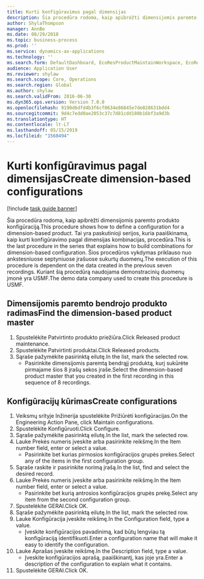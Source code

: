 ```yaml
---
title: Kurti konfigūravimus pagal dimensijas
description: Šia procedūra rodoma, kaip apibrėžti dimensijomis paremto produkto konfigūraciją.
author: ShylaThompson
manager: AnnBe
ms.date: 08/29/2018
ms.topic: business-process
ms.prod: ''
ms.service: dynamics-ax-applications
ms.technology: ''
ms.search.form: DefaultDashboard, EcoResProductMaintainWorkspace, EcoResProductOpenCasesFormPart, EcoResProductDetailsExtended, EcoResDimensionBasedConfiguration, ConfigChooseFromRoute, ConfigChooseFromGroup, ConfigChoiceApprove
audience: Application User
ms.reviewer: shylaw
ms.search.scope: Core, Operations
ms.search.region: Global
ms.author: shylaw
ms.search.validFrom: 2016-06-30
ms.dyn365.ops.version: Version 7.0.0
ms.openlocfilehash: 9190d6dfd4b3f6cf0634e86845e7de028631bdd4
ms.sourcegitcommit: 9d4c7edd0ae2053c37c7d81cdd180b16bf3a9d3b
ms.translationtype: HT
ms.contentlocale: lt-LT
ms.lasthandoff: 05/15/2019
ms.locfileid: "1568494"
---
```

# <a name="create-dimension-based-configurations"></a><span data-ttu-id="9088e-103">Kurti konfigūravimus pagal dimensijas</span><span class="sxs-lookup"><span data-stu-id="9088e-103">Create dimension-based configurations</span></span>

[!include [task guide banner](../../includes/task-guide-banner.md)]

<span data-ttu-id="9088e-104">Šia procedūra rodoma, kaip apibrėžti dimensijomis paremto produkto konfigūraciją.</span><span class="sxs-lookup"><span data-stu-id="9088e-104">This procedure shows how to define a configuration for a dimension-based product.</span></span> <span data-ttu-id="9088e-105">Tai yra paskutinioji serijos, kuria paaiškinama, kaip kurti konfigūravimo pagal dimensijas kombinacijas, procedūra.</span><span class="sxs-lookup"><span data-stu-id="9088e-105">This is the last procedure in the series that explains how to build combinations for dimension-based configuration.</span></span> <span data-ttu-id="9088e-106">Šios procedūros vykdymas priklauso nuo ankstesniuose septyniuose įrašuose sukurtų duomenų.</span><span class="sxs-lookup"><span data-stu-id="9088e-106">The execution of this procedure is dependent on the data created in the previous seven recordings.</span></span> <span data-ttu-id="9088e-107">Kuriant šią procedūrą naudojama demonstracinių duomenų įmonė yra USMF.</span><span class="sxs-lookup"><span data-stu-id="9088e-107">The demo data company used to create this procedure is USMF.</span></span>


## <a name="find-the-dimension-based-product-master"></a><span data-ttu-id="9088e-108">Dimensijomis paremto bendrojo produkto radimas</span><span class="sxs-lookup"><span data-stu-id="9088e-108">Find the dimension-based product master</span></span>
1. <span data-ttu-id="9088e-109">Spustelėkite Patvirtinto produkto priežiūra.</span><span class="sxs-lookup"><span data-stu-id="9088e-109">Click Released product maintenance.</span></span>
2. <span data-ttu-id="9088e-110">Spustelėkite Patvirtinti produktai.</span><span class="sxs-lookup"><span data-stu-id="9088e-110">Click Released products.</span></span>
3. <span data-ttu-id="9088e-111">Sąraše pažymėkite pasirinktą eilutę.</span><span class="sxs-lookup"><span data-stu-id="9088e-111">In the list, mark the selected row.</span></span>
    * <span data-ttu-id="9088e-112">Pasirinkite dimensijomis paremtą bendrąjį produktą, kurį sukūrėte pirmajame šios 8 įrašų sekos įraše.</span><span class="sxs-lookup"><span data-stu-id="9088e-112">Select the dimension-based product master that you created in the first recording in this sequence of 8 recordings.</span></span>  

## <a name="create-configurations"></a><span data-ttu-id="9088e-113">Konfigūracijų kūrimas</span><span class="sxs-lookup"><span data-stu-id="9088e-113">Create configurations</span></span>
1. <span data-ttu-id="9088e-114">Veiksmų srityje Inžinerija spustelėkite Prižiūrėti konfigūracijas.</span><span class="sxs-lookup"><span data-stu-id="9088e-114">On the Engineering Action Pane, click Maintain configurations.</span></span>
2. <span data-ttu-id="9088e-115">Spustelėkite Konfigūruoti.</span><span class="sxs-lookup"><span data-stu-id="9088e-115">Click Configure.</span></span>
3. <span data-ttu-id="9088e-116">Sąraše pažymėkite pasirinktą eilutę.</span><span class="sxs-lookup"><span data-stu-id="9088e-116">In the list, mark the selected row.</span></span>
4. <span data-ttu-id="9088e-117">Lauke Prekės numeris įveskite arba pasirinkite reikšmę.</span><span class="sxs-lookup"><span data-stu-id="9088e-117">In the Item number field, enter or select a value.</span></span>
    * <span data-ttu-id="9088e-118">Pasirinkite bet kurias pirmosios konfigūracijos grupės prekes.</span><span class="sxs-lookup"><span data-stu-id="9088e-118">Select any of the items in the first configuration group.</span></span>  
5. <span data-ttu-id="9088e-119">Sąraše raskite ir pasirinkite norimą įrašą.</span><span class="sxs-lookup"><span data-stu-id="9088e-119">In the list, find and select the desired record.</span></span>
6. <span data-ttu-id="9088e-120">Lauke Prekės numeris įveskite arba pasirinkite reikšmę.</span><span class="sxs-lookup"><span data-stu-id="9088e-120">In the Item number field, enter or select a value.</span></span>
    * <span data-ttu-id="9088e-121">Pasirinkite bet kurią antrosios konfigūracijos grupės prekę.</span><span class="sxs-lookup"><span data-stu-id="9088e-121">Select any item from the second configuration group.</span></span>  
7. <span data-ttu-id="9088e-122">Spustelėkite GERAI.</span><span class="sxs-lookup"><span data-stu-id="9088e-122">Click OK.</span></span>
8. <span data-ttu-id="9088e-123">Sąraše pažymėkite pasirinktą eilutę.</span><span class="sxs-lookup"><span data-stu-id="9088e-123">In the list, mark the selected row.</span></span>
9. <span data-ttu-id="9088e-124">Lauke Konfigūracija įveskite reikšmę.</span><span class="sxs-lookup"><span data-stu-id="9088e-124">In the Configuration field, type a value.</span></span>
    * <span data-ttu-id="9088e-125">Įveskite konfigūracijos pavadinimą, kad būtų lengviau tą konfigūraciją identifikuoti.</span><span class="sxs-lookup"><span data-stu-id="9088e-125">Enter a configuration name that will make it easy to identify the configuration.</span></span>  
10. <span data-ttu-id="9088e-126">Lauke Aprašas įveskite reikšmę.</span><span class="sxs-lookup"><span data-stu-id="9088e-126">In the Description field, type a value.</span></span>
    * <span data-ttu-id="9088e-127">Įveskite konfigūracijos aprašą, paaiškinantį, kas joje yra.</span><span class="sxs-lookup"><span data-stu-id="9088e-127">Enter a description of the configuration to explain what it contains.</span></span>  
11. <span data-ttu-id="9088e-128">Spustelėkite GERAI.</span><span class="sxs-lookup"><span data-stu-id="9088e-128">Click OK.</span></span>

